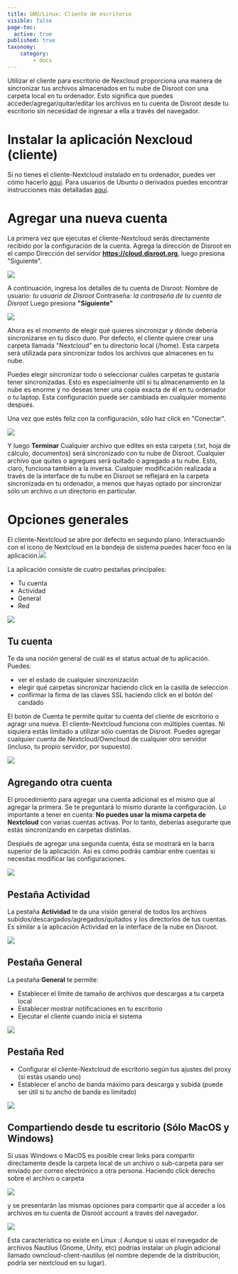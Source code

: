 ```yaml
---
title: GNU/Linux: Cliente de escritorio
visible: false
page-toc:
  active: true
published: true
taxonomy:
    category:
        - docs
---
```

Utilizar el cliente para escritorio de Nexcloud proporciona una manera de sincronizar tus archivos almacenados en tu nube de Disroot con una carpeta local en tu ordenador.
Esto significa que puedes acceder/agregar/quitar/editar los archivos en tu cuenta de Disroot desde tu escritorio sin necesidad de ingresar a ella a través del navegador.



# Instalar la aplicación Nexcloud (cliente)

Si no tienes el cliente-Nextcloud instalado en tu ordenador, puedes ver cómo hacerlo [aquí](https://nextcloud.com/install/#install-clients).
Para usuarios de Ubuntu o derivados puedes encontrar instrucciones más detalladas [aquí](https://www.c-rieger.de/how-to-install-nextcloud-desktop-client-for-ubuntu/).

# Agregar una nueva cuenta

La primera vez que ejecutas el cliente-Nextcloud serás directamente recibido por la configuración de la cuenta.
Agrega la dirección de Disroot en el campo Dirección del servidor **https://cloud.disroot.org**, luego presiona "Siguiente".

![](en/desktop_client1.png)


A continuación, ingresa los detalles de tu cuenta de Disroot:
Nombre de usuario: *tu usuario de Disroot*
Contraseña: *la contraseña de tu cuenta de Disroot*
Luego presiona **"Siguiente"**

![](en/desktop_client2.png)


Ahora es el momento de elegir qué quieres sincronizar y dónde debería sincronizarse en tu disco duro. Por defecto, el cliente quiere crear una carpeta llamada "Nextcloud" en tu directorio local (/home). Esta carpeta será utilizada para sincronizar todos los archivos que almacenes en tu nube.

Puedes elegir sincronizar todo o seleccionar cuáles carpetas te gustaría tener sincronizadas. Esto es especialmente útil si tu almacenamiento en la nube es enorme y no deseas tener una copia exacta de él en tu ordenador o tu laptop. Esta configuración puede ser cambiada en cualquier momento después.

Una vez que estés feliz con la configuración, sólo haz click en "Conectar".

![](en/desktop_client3.png)

Y luego **Terminar**
Cualquier archivo que edites en esta carpeta (.txt, hoja de cálculo, documentos) será sincronizado con tu nube de Disroot. Cualquier archivo que quites o agregues será quitado o agregado a tu nube. Esto, claro, funciona también a la inversa. Cualquier modificación realizada a través de la interface de tu nube en Disroot se reflejará en la carpeta sincronizada en tu ordenador, a menos que hayas optado por sincronizar sólo un archivo o un directorio en particular.


# Opciones generales

El cliente-Nextcloud se abre por defecto en segundo plano. Interactuando con el ícono de Nextcloud en la bandeja de sistema puedes hacer foco en la aplicación.![](en/desktop_client_systray.png)

La aplicación consiste de cuatro pestañas principales:
 - Tu cuenta
 - Actividad
 - General
 - Red

![](en/desktop_client4.png)

## Tu cuenta
Te da una noción general de cuál es el status actual de tu aplicación. Puedes:
 - ver el estado de cualquier sincronización
 - elegir qué carpetas sincronizar haciendo click en la casilla de selección
 - confirmar la firma de las claves SSL haciendo click en el botón del candado

El botón de Cuenta te permite quitar tu cuenta del cliente de escritorio o agragr una nueva. El cliente-Nextcloud funciona con múltiples cuentas. Ni siquiera estás limitado a utilizar sólo cuentas de Disroot. Puedes agregar cualquier cuenta de Nextcloud/Owncloud de cualquier otro servidor (incluso, tu propio servidor, por supuesto).

![](en/desktop_client5.png)

## Agregando otra cuenta
El procedimiento para agregar una cuenta adicional es el mismo que al agregar la primera. Se te preguntará lo mismo durante la configuración. Lo importante a tener en cuenta: **No puedes usar la misma carpeta de Nextcloud** con varias cuentas activas. Por lo tanto, deberías asegurarte que estás sincronizando en carpetas distintas.

Después de agregar una segunda cuenta, ésta se mostrará en la barra superior de la aplicación. Así es cómo podrás cambiar entre cuentas si necesitas modificar las configuraciones.

![](en/desktop_client6)

## Pestaña Actividad
La pestaña **Actividad** te da una visión general de todos los archivos subidos/descargados/agregados/quitados y los directorios de tus cuentas. Es similar a la aplicación Actividad en la interface de la nube en Disroot.

![](en/desktop_client7.png)

## Pestaña General
La pestaña **General** te permite:

 - Establecer el límite de tamaño de archivos que descargas a tu carpeta local
 - Establecer mostrar notificaciones en tu escritorio
 - Ejecutar el cliente cuando inicia el sistema

![](en/desktop_client8.png)

## Pestaña Red

 - Configurar el cliente-Nextcloud de escritorio según tus ajustes del proxy (si estás usando uno)
 - Establecer el ancho de banda máximo para descarga y subida (puede ser útil si tu ancho de banda es limitado)

![](en/desktop_client9.png)

## Compartiendo desde tu escritorio (Sólo MacOS y Windows)

Si usas Windows o MacOS es posible crear links para compartir directamente desde la carpeta local de un archivo o sub-carpeta para ser enviado por correo electrónico a otra persona. Haciendo click derecho sobre el archivo o carpeta

![](en/desktop_client10.png)

y se presentarán las mismas opciones para compartir que al acceder a los archivos en tu cuenta de Disroot account a través del navegador.

![](en/desktop_client11.png)


Esta característica no existe en Linux :(
Aunque si usas el navegador de archivos Nautilus (Gnome, Unity, etc) podrías instalar un plugin adicional llamado owncloud-client-nautilus (el nombre depende de la distribución, podría ser nextcloud en su lugar).
